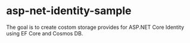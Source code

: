 # asp-net-identity-sample
The goal is to create costom storage provides for ASP.NET Core Identity using EF Core and Cosmos DB.
